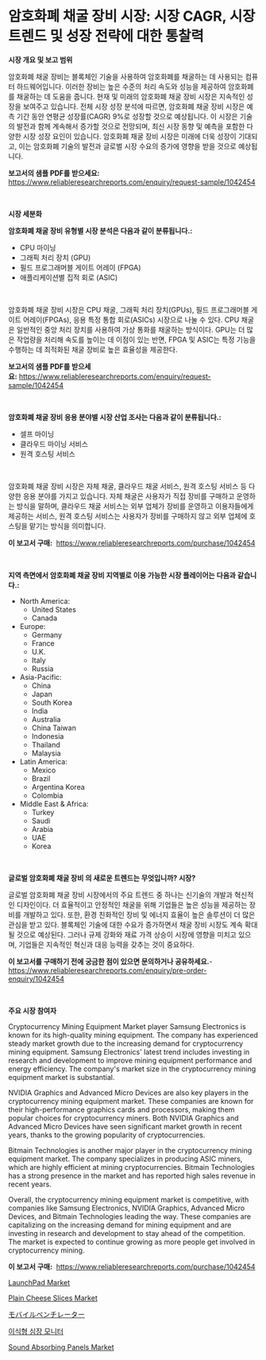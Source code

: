 <p><h1>암호화폐 채굴 장비 시장: 시장 CAGR, 시장 트렌드 및 성장 전략에 대한 통찰력</h1></p><p><strong>시장 개요 및 보고 범위</strong></p>
<p><p>암호화폐 채굴 장비는 블록체인 기술을 사용하여 암호화폐를 채굴하는 데 사용되는 컴퓨터 하드웨어입니다. 이러한 장비는 높은 수준의 처리 속도와 성능을 제공하여 암호화폐를 채굴하는 데 도움을 줍니다. 현재 및 미래의 암호화폐 채굴 장비 시장은 지속적인 성장을 보여주고 있습니다. 전체 시장 성장 분석에 따르면, 암호화폐 채굴 장비 시장은 예측 기간 동안 연평균 성장률(CAGR) 9%로 성장할 것으로 예상됩니다. 이 시장은 기술의 발전과 함께 계속해서 증가할 것으로 전망되며, 최신 시장 동향 및 예측을 포함한 다양한 시장 성장 요인이 있습니다. 암호화폐 채굴 장비 시장은 미래에 더욱 성장이 기대되고, 이는 암호화폐 기술의 발전과 글로벌 시장 수요의 증가에 영향을 받을 것으로 예상됩니다.</p></p>
<p><strong>보고서의 샘플 PDF를 받으세요:</strong> <a href="https://www.reliableresearchreports.com/enquiry/request-sample/1042454">https://www.reliableresearchreports.com/enquiry/request-sample/1042454</a></p>
<p>&nbsp;</p>
<p><strong>시장 세분화</strong></p>
<p><strong>암호화폐 채굴 장비 유형별 시장 분석은 다음과 같이 분류됩니다.:</strong></p>
<p><ul><li>CPU 마이닝</li><li>그래픽 처리 장치 (GPU)</li><li>필드 프로그래머블 게이트 어레이 (FPGA)</li><li>애플리케이션별 집적 회로 (ASIC)</li></ul></p>
<p>&nbsp;</p>
<p><p>암호화폐 채굴 장비 시장은 CPU 채굴, 그래픽 처리 장치(GPUs), 필드 프로그래머블 게이트 어레이(FPGAs), 응용 특정 통합 회로(ASICs) 시장으로 나눌 수 있다. CPU 채굴은 일반적인 중앙 처리 장치를 사용하여 가상 통화를 채굴하는 방식이다. GPU는 더 많은 작업량을 처리해 속도를 높이는 데 이점이 있는 반면, FPGA 및 ASIC는 특정 기능을 수행하는 데 최적화된 채굴 장비로 높은 효율성을 제공한다.</p></p>
<p><strong>보고서의 샘플 PDF를 받으세요:</strong>&nbsp;<a href="https://www.reliableresearchreports.com/enquiry/request-sample/1042454">https://www.reliableresearchreports.com/enquiry/request-sample/1042454</a></p>
<p>&nbsp;</p>
<p><strong> 암호화폐 채굴 장비 응용 분야별 시장 산업 조사는 다음과 같이 분류됩니다.:</strong></p>
<p><ul><li>셀프 마이닝</li><li>클라우드 마이닝 서비스</li><li>원격 호스팅 서비스</li></ul></p>
<p>&nbsp;</p>
<p><p>암호화폐 채굴 장비 시장은 자체 채굴, 클라우드 채굴 서비스, 원격 호스팅 서비스 등 다양한 응용 분야를 가지고 있습니다. 자체 채굴은 사용자가 직접 장비를 구매하고 운영하는 방식을 말하며, 클라우드 채굴 서비스는 외부 업체가 장비를 운영하고 이용자들에게 제공하는 서비스, 원격 호스팅 서비스는 사용자가 장비를 구매하지 않고 외부 업체에 호스팅을 맡기는 방식을 의미합니다.</p></p>
<p><strong>이 보고서 구매:</strong>&nbsp; <a href="https://www.reliableresearchreports.com/purchase/1042454">https://www.reliableresearchreports.com/purchase/1042454</a></p>
<p>&nbsp;</p>
<p><strong>지역 측면에서 암호화폐 채굴 장비 지역별로 이용 가능한 시장 플레이어는 다음과 같습니다.:</strong></p>
<p><ul>
    <li>
        North America:
        <ul>
            <li>United States</li>
            <li>Canada</li>
        </ul>
    </li>
    <li>
        Europe:
        <ul>
            <li>Germany</li>
            <li>France</li>
            <li>U.K.</li>
            <li>Italy</li>
            <li>Russia</li>
        </ul>
    </li>
    <li>
        Asia-Pacific:
        <ul>
            <li>China</li>
            <li>Japan</li>
            <li>South Korea</li>
            <li>India</li>
            <li>Australia</li>
            <li>China Taiwan</li>
            <li>Indonesia</li>
            <li>Thailand</li>
            <li>Malaysia</li>
        </ul>
    </li>
    <li>
        Latin America:
        <ul>
            <li>Mexico</li>
            <li>Brazil</li>
            <li>Argentina Korea</li>
            <li>Colombia</li>
        </ul>
    </li>
    <li>
        Middle East & Africa:
        <ul>
            <li>Turkey</li>
            <li>Saudi</li>
            <li>Arabia</li>
            <li>UAE</li>
            <li>Korea</li>
        </ul>
    </li>
    </ul></p>
<p>&nbsp;</p>
<p><strong>글로벌 암호화폐 채굴 장비 의 새로운 트렌드는 무엇입니까? 시장?</strong></p>
<p><p>글로벌 암호화폐 채굴 장비 시장에서의 주요 트렌드 중 하나는 신기술의 개발과 혁신적인 디자인이다. 더 효율적이고 안정적인 채굴을 위해 기업들은 높은 성능을 제공하는 장비를 개발하고 있다. 또한, 환경 친화적인 장비 및 에너지 효율이 높은 솔루션이 더 많은 관심을 받고 있다. 블록체인 기술에 대한 수요가 증가하면서 채굴 장비 시장도 계속 확대될 것으로 예상된다. 그러나 규제 강화와 재료 가격 상승이 시장에 영향을 미치고 있으며, 기업들은 지속적인 혁신과 대응 능력을 갖추는 것이 중요하다.</p></p>
<p><strong>이 보고서를 구매하기 전에 궁금한 점이 있으면 문의하거나 공유하세요.</strong>- <a href="https://www.reliableresearchreports.com/enquiry/pre-order-enquiry/1042454">https://www.reliableresearchreports.com/enquiry/pre-order-enquiry/1042454</a></p>
<p>&nbsp;</p>
<p><strong>주요 시장 참여자</strong></p>
<p><p>Cryptocurrency Mining Equipment Market player Samsung Electronics is known for its high-quality mining equipment. The company has experienced steady market growth due to the increasing demand for cryptocurrency mining equipment. Samsung Electronics' latest trend includes investing in research and development to improve mining equipment performance and energy efficiency. The company's market size in the cryptocurrency mining equipment market is substantial.</p><p>NVIDIA Graphics and Advanced Micro Devices are also key players in the cryptocurrency mining equipment market. These companies are known for their high-performance graphics cards and processors, making them popular choices for cryptocurrency miners. Both NVIDIA Graphics and Advanced Micro Devices have seen significant market growth in recent years, thanks to the growing popularity of cryptocurrencies.</p><p>Bitmain Technologies is another major player in the cryptocurrency mining equipment market. The company specializes in producing ASIC miners, which are highly efficient at mining cryptocurrencies. Bitmain Technologies has a strong presence in the market and has reported high sales revenue in recent years.</p><p>Overall, the cryptocurrency mining equipment market is competitive, with companies like Samsung Electronics, NVIDIA Graphics, Advanced Micro Devices, and Bitmain Technologies leading the way. These companies are capitalizing on the increasing demand for mining equipment and are investing in research and development to stay ahead of the competition. The market is expected to continue growing as more people get involved in cryptocurrency mining.</p></p>
<p><strong>이 보고서 구매:</strong>&nbsp;&nbsp;<a href="https://www.reliableresearchreports.com/purchase/1042454">https://www.reliableresearchreports.com/purchase/1042454</a></p>
<p><p><a href="https://issuu.com/reportprime-2/docs/launchpad-market-size-2030.pptx">LaunchPad Market</a></p><p><a href="https://issuu.com/reportprime-2/docs/plain-cheese-slices-market-size-2030.pptx">Plain Cheese Slices Market</a></p><p><a href="https://github.com/vhemk0794148/Market-Research-Report-List-1/blob/main/20139214809.md">モバイルベンチレーター</a></p><p><a href="https://github.com/vss5505pa7z1p/Market-Research-Report-List-1/blob/main/19490254322.md">이식형 심장 모니터</a></p><p><a href="https://github.com/joannesouthgate/Market-Research-Report-List-2/blob/main/sound-absorbing-panels-market.md">Sound Absorbing Panels Market</a></p></p>
